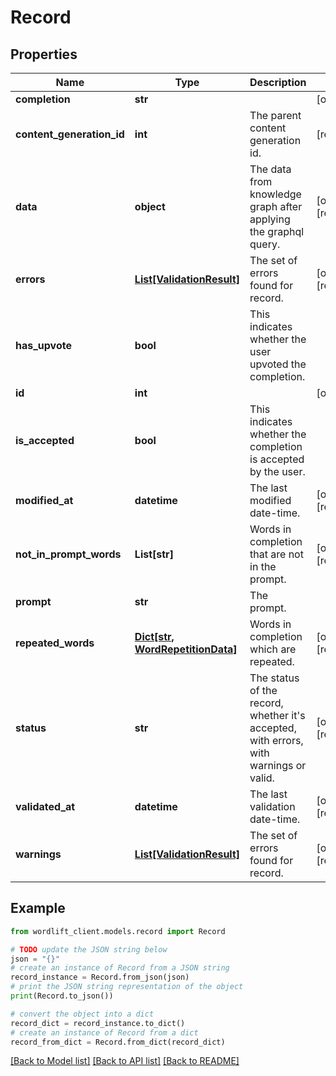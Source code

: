 # Record


## Properties

Name | Type | Description | Notes
------------ | ------------- | ------------- | -------------
**completion** | **str** |  | [optional] 
**content_generation_id** | **int** | The parent content generation id. | [readonly] 
**data** | **object** | The data from knowledge graph after applying the graphql query. | [optional] [readonly] 
**errors** | [**List[ValidationResult]**](ValidationResult.md) | The set of errors found for record. | [optional] [readonly] 
**has_upvote** | **bool** | This indicates whether the user upvoted the completion. | 
**id** | **int** |  | [optional] 
**is_accepted** | **bool** | This indicates whether the completion is accepted by the user. | 
**modified_at** | **datetime** | The last modified date-time. | [optional] [readonly] 
**not_in_prompt_words** | **List[str]** | Words in completion that are not in the prompt. | [optional] [readonly] 
**prompt** | **str** | The prompt. | 
**repeated_words** | [**Dict[str, WordRepetitionData]**](WordRepetitionData.md) | Words in completion which are repeated. | [optional] [readonly] 
**status** | **str** | The status of the record, whether it&#39;s accepted, with errors, with warnings or valid. | [optional] [readonly] 
**validated_at** | **datetime** | The last validation date-time. | [optional] [readonly] 
**warnings** | [**List[ValidationResult]**](ValidationResult.md) | The set of errors found for record. | [optional] [readonly] 

## Example

```python
from wordlift_client.models.record import Record

# TODO update the JSON string below
json = "{}"
# create an instance of Record from a JSON string
record_instance = Record.from_json(json)
# print the JSON string representation of the object
print(Record.to_json())

# convert the object into a dict
record_dict = record_instance.to_dict()
# create an instance of Record from a dict
record_from_dict = Record.from_dict(record_dict)
```
[[Back to Model list]](../README.md#documentation-for-models) [[Back to API list]](../README.md#documentation-for-api-endpoints) [[Back to README]](../README.md)


